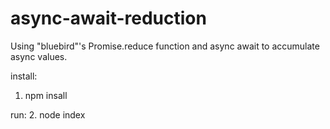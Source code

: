 # async-await-reduction
Using "bluebird"'s Promise.reduce function and async await to accumulate async values.

install:
1. npm insall

run:
2. node index